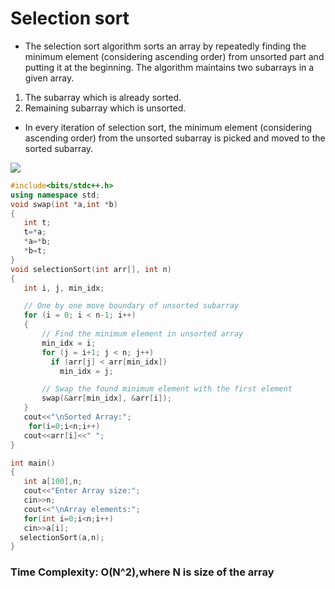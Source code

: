 # Selection sort

* The selection sort algorithm sorts an array by repeatedly finding the minimum element (considering ascending order) from unsorted part and putting it at the beginning. 
The algorithm maintains two subarrays in a given array.
 1. The subarray which is already sorted.
 2. Remaining subarray which is unsorted.
* In every iteration of selection sort, the minimum element (considering ascending order) from the unsorted subarray is picked and moved to the sorted subarray.
 
 
 ![](https://static.packt-cdn.com/products/9781785888731/graphics/image_13_007-1.jpg)
 
 ```c++
#include<bits/stdc++.h>
using namespace std;
void swap(int *a,int *b)
{
    int t;
    t=*a;
    *a=*b;
    *b=t;
}
void selectionSort(int arr[], int n)
{
    int i, j, min_idx;

    // One by one move boundary of unsorted subarray
    for (i = 0; i < n-1; i++)
    {
        // Find the minimum element in unsorted array
        min_idx = i;
        for (j = i+1; j < n; j++)
          if (arr[j] < arr[min_idx])
            min_idx = j;

        // Swap the found minimum element with the first element
        swap(&arr[min_idx], &arr[i]);
    }
    cout<<"\nSorted Array:";
     for(i=0;i<n;i++)
    cout<<arr[i]<<" ";
}
 
int main()
{
	int a[100],n;
    cout<<"Enter Array size:";
    cin>>n;
    cout<<"\nArray elements:";
    for(int i=0;i<n;i++)
    cin>>a[i];
   selectionSort(a,n);
}

```
### Time Complexity: O(N^2),where N is size of the array
